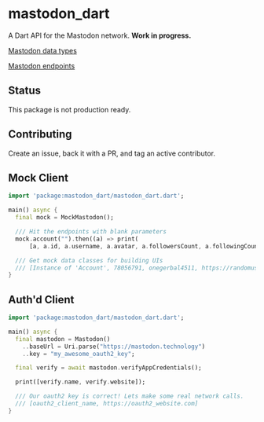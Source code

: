 # mastodon_dart

A Dart API for the Mastodon network. **Work in progress.**

[Mastodon data types](https://docs.joinmastodon.org/api/entities/)

[Mastodon endpoints](https://docs.joinmastodon.org/api/rest/accounts/)

## Status

This package is not production ready.

## Contributing

Create an issue, back it with a PR, and tag an active contributor.

## Mock Client

```dart
import 'package:mastodon_dart/mastodon_dart.dart';

main() async {
  final mock = MockMastodon();

  /// Hit the endpoints with blank parameters
  mock.account("").then((a) => print(
      [a, a.id, a.username, a.avatar, a.followersCount, a.followingCount]));

  /// Get mock data classes for building UIs
  /// [Instance of 'Account', 78056791, onegerbal4511, https://randomuser.me/api/portraits/men/64.jpg, 861, 34]
}
```

## Auth'd Client

```dart
import 'package:mastodon_dart/mastodon_dart.dart';

main() async {
  final mastodon = Mastodon()
    ..baseUrl = Uri.parse("https://mastodon.technology")
    ..key = "my_awesome_oauth2_key";

  final verify = await mastodon.verifyAppCredentials();

  print([verify.name, verify.website]);

  /// Our oauth2 key is correct! Lets make some real network calls.
  /// [oauth2_client_name, https://oauth2_website.com]
}
```
